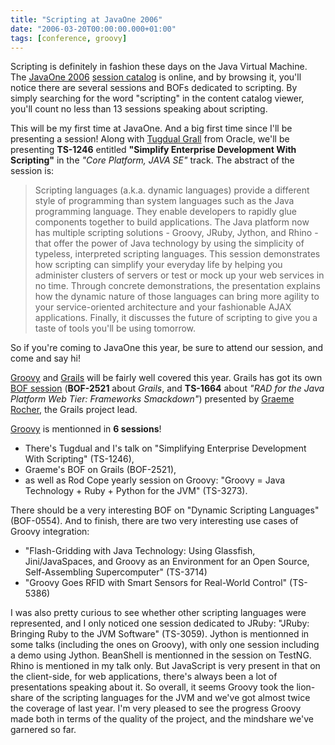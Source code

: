 ```yaml
---
title: "Scripting at JavaOne 2006"
date: "2006-03-20T00:00:00.000+01:00"
tags: [conference, groovy]
---
```


Scripting is definitely in fashion these days on the Java Virtual Machine. The [JavaOne 2006](http://java.sun.com/javaone/sf/) [session catalog](http://www.cplan.com/javaone2006/contentcatalog) is online, and by browsing it, you'll notice there are several sessions and BOFs dedicated to scripting. By simply searching for the word "scripting" in the content catalog viewer, you'll count no less than 13 sessions speaking about scripting.

This will be my first time at JavaOne. And a big first time since I'll be presenting a session! Along with [Tugdual Grall](http://www.grallandco.com/blog/index.html) from Oracle, we'll be presenting **TS-1246** entitled **"Simplify Enterprise Development With Scripting"** in the _"Core Platform, JAVA SE"_ track. The abstract of the session is:

> Scripting languages (a.k.a. dynamic languages) provide a different style of programming than system languages such as the Java programming language. They enable developers to rapidly glue components together to build applications. The Java platform now has multiple scripting solutions - Groovy, JRuby, Jython, and Rhino - that offer the power of Java technology by using the simplicity of typeless, interpreted scripting languages. This session demonstrates how scripting can simplify your everyday life by helping you administer clusters of servers or test or mock up your web services in no time. Through concrete demonstrations, the presentation explains how the dynamic nature of those languages can bring more agility to your service-oriented architecture and your fashionable AJAX applications. Finally, it discusses the future of scripting to give you a taste of tools you'll be using tomorrow.

So if you're coming to JavaOne this year, be sure to attend our session, and come and say hi!

[Groovy](http://groovy.codehaus.org/) and [Grails](http://grails.codehaus.org/) will be fairly well covered this year. Grails has got its own [BOF session](https://www28.cplan.com/javaone06_cv_124_1/sessions_catalog.jsp?ilc=124-1&ilg=english&isort=1&is=%3CISEARCH%3E&ip=yes&itrack=+&isession_type=+&isession_id=&iabstract=grails&ispeaker=&ispk_company=) (**BOF-2521** about _Grails_, and **TS-1664** about _"RAD for the Java Platform Web Tier: Frameworks Smackdown"_) presented by [Graeme Rocher](http://graemerocher.blogspot.com/), the Grails project lead.

[Groovy](http://groovy.codehaus.org/) is mentionned in **6 sessions**!

*   There's Tugdual and I's talk on "Simplifying Enterprise Development With Scripting" (TS-1246),
*   Graeme's BOF on Grails (BOF-2521),
*   as well as Rod Cope yearly session on Groovy: "Groovy = Java Technology + Ruby + Python for the JVM" (TS-3273).

There should be a very interesting BOF on "Dynamic Scripting Languages" (BOF-0554). And to finish, there are two very interesting use cases of Groovy integration:

*   "Flash-Gridding with Java Technology: Using Glassfish, Jini/JavaSpaces, and Groovy as an Environment for an Open Source, Self-Assembling Supercomputer" (TS-3714)
*   "Groovy Goes RFID with Smart Sensors for Real-World Control" (TS-5386)

I was also pretty curious to see whether other scripting languages were represented, and I only noticed one session dedicated to JRuby: "JRuby: Bringing Ruby to the JVM Software" (TS-3059). Jython is mentionned in some talks (including the ones on Groovy), with only one session including a demo using Jython. BeanShell is mentionned in the session on TestNG. Rhino is mentioned in my talk only. But JavaScript is very present in that on the client-side, for web applications, there's always been a lot of presentations speaking about it. So overall, it seems Groovy took the lion-share of the scripting languages for the JVM and we've got almost twice the coverage of last year. I'm very pleased to see the progress Groovy made both in terms of the quality of the project, and the mindshare we've garnered so far.